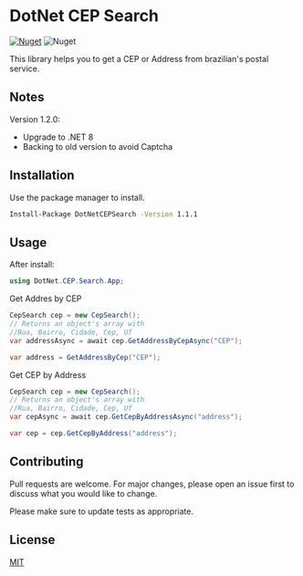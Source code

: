 # DotNet CEP Search

[![Nuget](https://img.shields.io/nuget/v/DotNetCEPSearch)](https://www.nuget.org/packages/DotNetCEPSearch/) ![Nuget](https://img.shields.io/nuget/dt/DotNetCEPSearch)

This library helps you to get a CEP or Address from brazilian's postal service.

## Notes
Version 1.2.0:

- Upgrade to .NET 8
- Backing to old version to avoid Captcha

## Installation

Use the package manager to install.

```bash
Install-Package DotNetCEPSearch -Version 1.1.1
```

## Usage

After install:
```C#
using DotNet.CEP.Search.App;
```
Get Addres by CEP
```C#
CepSearch cep = new CepSearch();
// Returns an object's array with 
//Rua, Bairro, Cidade, Cep, Uf
var addressAsync = await cep.GetAddressByCepAsync("CEP");

var address = GetAddressByCep("CEP");
```

Get CEP by Address
```C#
CepSearch cep = new CepSearch();
// Returns an object's array with 
//Rua, Bairro, Cidade, Cep, Uf
var cepAsync = await cep.GetCepByAddressAsync("address");

var cep = cep.GetCepByAddress("address");
```

## Contributing
Pull requests are welcome. For major changes, please open an issue first to discuss what you would like to change.

Please make sure to update tests as appropriate.

## License
[MIT](https://choosealicense.com/licenses/mit/)
